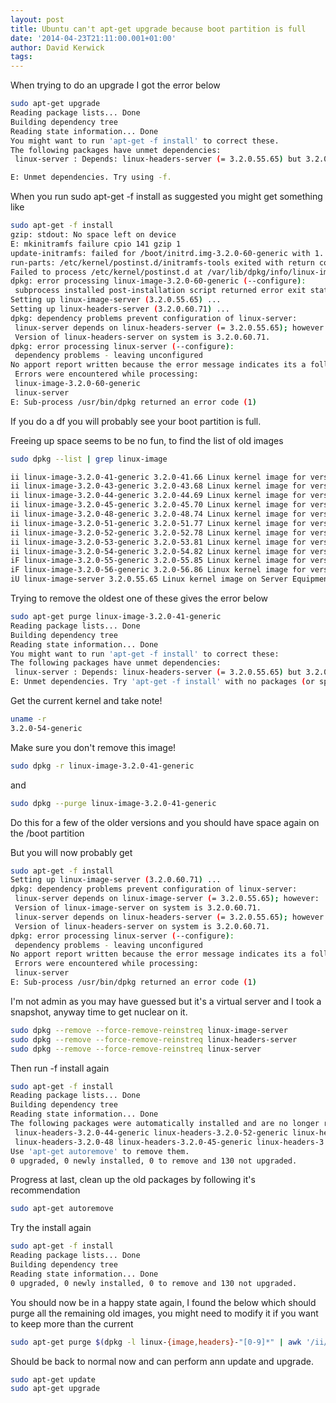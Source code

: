 ```yaml
---
layout: post
title: Ubuntu can't apt-get upgrade because boot partition is full
date: '2014-04-23T21:11:00.001+01:00'
author: David Kerwick
tags:
---
```

When trying to do an upgrade I got the error below

``` bash
sudo apt-get upgrade  
Reading package lists... Done  
Building dependency tree   
Reading state information... Done  
You might want to run 'apt-get -f install' to correct these.  
The following packages have unmet dependencies:  
 linux-server : Depends: linux-headers-server (= 3.2.0.55.65) but 3.2.0.60.71 is installed  

E: Unmet dependencies. Try using -f.  
```

<div class="p1">When you run sudo apt-get -f install as suggested you might get something like</div>

``` bash   
sudo apt-get -f install  
gzip: stdout: No space left on device  
E: mkinitramfs failure cpio 141 gzip 1  
update-initramfs: failed for /boot/initrd.img-3.2.0-60-generic with 1.  
run-parts: /etc/kernel/postinst.d/initramfs-tools exited with return code 1  
Failed to process /etc/kernel/postinst.d at /var/lib/dpkg/info/linux-image-3.2.0-60-generic.postinst line 1010.  
dpkg: error processing linux-image-3.2.0-60-generic (--configure):  
 subprocess installed post-installation script returned error exit status 2  
Setting up linux-image-server (3.2.0.55.65) ...  
Setting up linux-headers-server (3.2.0.60.71) ...  
dpkg: dependency problems prevent configuration of linux-server:  
 linux-server depends on linux-headers-server (= 3.2.0.55.65); however:  
 Version of linux-headers-server on system is 3.2.0.60.71.  
dpkg: error processing linux-server (--configure):  
 dependency problems - leaving unconfigured  
No apport report written because the error message indicates its a followup error from a previous failure.  
 Errors were encountered while processing:  
 linux-image-3.2.0-60-generic  
 linux-server  
E: Sub-process /usr/bin/dpkg returned an error code (1)  
```

If you do a df you will probably see your boot partition is full.

Freeing up space seems to be no fun, to find the list of old images

``` bash
sudo dpkg --list | grep linux-image  

ii linux-image-3.2.0-41-generic 3.2.0-41.66 Linux kernel image for version 3.2.0 on 64 bit x86 SMP  
ii linux-image-3.2.0-43-generic 3.2.0-43.68 Linux kernel image for version 3.2.0 on 64 bit x86 SMP  
ii linux-image-3.2.0-44-generic 3.2.0-44.69 Linux kernel image for version 3.2.0 on 64 bit x86 SMP  
ii linux-image-3.2.0-45-generic 3.2.0-45.70 Linux kernel image for version 3.2.0 on 64 bit x86 SMP  
ii linux-image-3.2.0-48-generic 3.2.0-48.74 Linux kernel image for version 3.2.0 on 64 bit x86 SMP  
ii linux-image-3.2.0-51-generic 3.2.0-51.77 Linux kernel image for version 3.2.0 on 64 bit x86 SMP  
ii linux-image-3.2.0-52-generic 3.2.0-52.78 Linux kernel image for version 3.2.0 on 64 bit x86 SMP  
ii linux-image-3.2.0-53-generic 3.2.0-53.81 Linux kernel image for version 3.2.0 on 64 bit x86 SMP  
ii linux-image-3.2.0-54-generic 3.2.0-54.82 Linux kernel image for version 3.2.0 on 64 bit x86 SMP  
iF linux-image-3.2.0-55-generic 3.2.0-55.85 Linux kernel image for version 3.2.0 on 64 bit x86 SMP  
iF linux-image-3.2.0-56-generic 3.2.0-56.86 Linux kernel image for version 3.2.0 on 64 bit x86 SMP  
iU linux-image-server 3.2.0.55.65 Linux kernel image on Server Equipment.  
```

Trying to remove the oldest one of these gives the error below

``` bash
sudo apt-get purge linux-image-3.2.0-41-generic  
Reading package lists... Done  
Building dependency tree   
Reading state information... Done  
You might want to run 'apt-get -f install' to correct these:  
The following packages have unmet dependencies:  
 linux-server : Depends: linux-headers-server (= 3.2.0.55.65) but 3.2.0.60.71 is to be installed  
E: Unmet dependencies. Try 'apt-get -f install' with no packages (or specify a solution).  
```


Get the current kernel and take note!

``` bash
uname -r  
3.2.0-54-generic  
```

Make sure you don't remove this image!

``` bash 
sudo dpkg -r linux-image-3.2.0-41-generic  
```

and

``` bash 
sudo dpkg --purge linux-image-3.2.0-41-generic  
```

Do this for a few of the older versions and you should have space again on the /boot partition  

But you will now probably get

``` bash   
sudo apt-get -f install  
Setting up linux-image-server (3.2.0.60.71) ...  
dpkg: dependency problems prevent configuration of linux-server:  
 linux-server depends on linux-image-server (= 3.2.0.55.65); however:  
 Version of linux-image-server on system is 3.2.0.60.71.  
 linux-server depends on linux-headers-server (= 3.2.0.55.65); however:  
 Version of linux-headers-server on system is 3.2.0.60.71.  
dpkg: error processing linux-server (--configure):  
 dependency problems - leaving unconfigured  
No apport report written because the error message indicates its a followup error from a previous failure.  
 Errors were encountered while processing:  
 linux-server  
E: Sub-process /usr/bin/dpkg returned an error code (1)  
```

I'm not admin as you may have guessed but it's a virtual server and I took a snapshot, anyway time to get nuclear on it.  


``` bash
sudo dpkg --remove --force-remove-reinstreq linux-image-server  
sudo dpkg --remove --force-remove-reinstreq linux-headers-server  
sudo dpkg --remove --force-remove-reinstreq linux-server  
```

Then run -f install again

``` bash
sudo apt-get -f install  
Reading package lists... Done  
Building dependency tree   
Reading state information... Done  
The following packages were automatically installed and are no longer required:  
 linux-headers-3.2.0-44-generic linux-headers-3.2.0-52-generic linux-headers-3.2.0-41 linux-headers-3.2.0-43 linux-headers-3.2.0-44 linux-headers-3.2.0-45 linux-headers-3.2.0-51 linux-headers-3.2.0-52 linux-headers-3.2.0-53  
 linux-headers-3.2.0-48 linux-headers-3.2.0-45-generic linux-headers-3.2.0-53-generic linux-headers-3.2.0-48-generic linux-headers-3.2.0-43-generic linux-headers-3.2.0-51-generic linux-headers-3.2.0-41-generic  
Use 'apt-get autoremove' to remove them.  
0 upgraded, 0 newly installed, 0 to remove and 130 not upgraded.  
```

Progress at last, clean up the old packages by following it's recommendation

``` bash
sudo apt-get autoremove  
```

Try the install again

``` bash
sudo apt-get -f install  
Reading package lists... Done  
Building dependency tree   
Reading state information... Done  
0 upgraded, 0 newly installed, 0 to remove and 130 not upgraded.  
```


You should now be in a happy state again, I found the below which should purge all the remaining old images, you might need to modify it if you want to keep more than the current

``` bash
sudo apt-get purge $(dpkg -l linux-{image,headers}-"[0-9]*" | awk '/ii/{print $2}' | grep -ve "$(uname -r | sed -r 's/-[a-z]+//')")  
```


Should be back to normal now and can perform ann update and upgrade.

``` bash
sudo apt-get update  
sudo apt-get upgrade  
```
